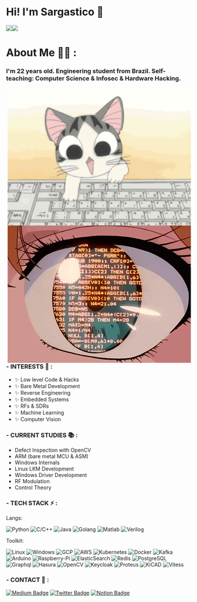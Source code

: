 # Hi! I'm Sargastico 👋

<img align="" height='137px' src="https://github-readme-stats.vercel.app/api?username=Sargastico&show_icons=true&theme=tokyonight&include_all_commits=true&line_height=21" /><!-- wi*quL3fcV --><img align="" height='137px' src="https://github-readme-stats.vercel.app/api/top-langs/?username=Sargastico&hide_title=true&layout=compact&theme=tokyonight" />

# About Me 👨‍💻 :

### I'm 22 years old. Engineering student from Brazil. Self-teaching: Computer Science & Infosec & Hardware Hacking.


<img hight="400" width="500" alt="GIF" align="right" src="https://github.com/Sargastico/Sargastico/blob/master/assets/2970.gif">
<img hight="400" width="500" alt="GIF" align="right" src="https://github.com/Sargastico/Sargastico/blob/master/assets/tumblr_n0t7teqLIg1sg1fh4o1_500.gif">

### - INTERESTS 🚀 :

- ✨ Low level Code & Hacks
- ✨ Bare Metal Development
- ✨ Reverse Engineering
- ✨ Embedded Systems
- ✨ RFs & SDRs 
- ✨ Machine Learning
- ✨ Computer Vision

### - CURRENT STUDIES :books: :

- Defect Inspection with OpenCV
- ARM (bare metal MCU & ASM)
- Windows Internals
- Linux LKM Development
- Windows Driver Development
- RF Modulation
- Control Theory

### - TECH STACK ⚡ :

Langs:

![Python](https://img.shields.io/badge/-Python-black?style=flat-square&logo=Python)
![C/C++](https://img.shields.io/badge/-C/C++-black?style=flat-square&logo=Cplusplus)
![Java](https://img.shields.io/badge/-java-black?style=flat-square&logo=java)
![Golang](https://img.shields.io/badge/-Golang-black?style=flat-square&logo=GO)
![Matlab](https://img.shields.io/badge/-Matlab-black?style=flat-square&logo=Mathworks)
![Verilog](https://img.shields.io/badge/-Verilog-black?style=flat-square&logo=Verilog)

Toolkit:

![Linux](https://img.shields.io/badge/-Linux-black?style=flat-square&logo=Linux)
![Windows](https://img.shields.io/badge/-Windows-black?style=flat-square&logo=Windows)
![GCP](https://img.shields.io/badge/-GCP-black?style=flat-square&logo=Google-Cloud)
![AWS](https://img.shields.io/badge/-AWS-black?style=flat-square&logo=amazon-aws)
![Kubernetes](https://img.shields.io/badge/-Kubernetes-black?style=flat-square&logo=Kubernetes)
![Docker](https://img.shields.io/badge/-Docker-black?style=flat-square&logo=Docker)
![Kafka](https://img.shields.io/badge/-Kafka-black?style=flat-square&logo=Apache-Kafka)
![Arduino](https://img.shields.io/badge/-Arduino-black?style=flat-square&logo=Arduino)
![Raspberry-Pi](https://img.shields.io/badge/-RaspberryPi-black?style=flat-square&logo=Raspberry-Pi)
![ElasticSearch](https://img.shields.io/badge/-ElasticSearch-black?style=flat-square&logo=elasticsearch)
![Redis](https://img.shields.io/badge/-Redis-black?style=flat-square&logo=Redis)
![PostgreSQL](https://img.shields.io/badge/-PostgreSQL-black?style=flat-square&logo=postgresql)
![Graphql](https://img.shields.io/badge/-Graphql-black?style=flat-square&logo=Graphql)
![Hasura](https://img.shields.io/badge/-Hasura-black?style=flat-square&logo=Hasura)
![OpenCV](https://img.shields.io/badge/-OpenCV-black?style=flat-square&logo=OpenCV)
![Keycloak](https://img.shields.io/badge/-Keycloak-black?style=flat-square&logo=Keycloak)
![Proteus](https://img.shields.io/badge/-Proteus-black?style=flat-square&logo=Proteus)
![KiCAD](https://img.shields.io/badge/-KiCAD-black?style=flat-square&logo=KiCAD)
![Vitess](https://img.shields.io/badge/-Vitess-black?style=flat-square&logo=Vitess)


### - CONTACT 💬 :

[![Medium Badge](https://img.shields.io/badge/-@Sargastico_0x90-black?style=flat-square&logo=Medium&link=https://medium.com/@Sargastico_0x90/)](https://medium.com/@Sargastico_0x90)
[![Twitter Badge](https://img.shields.io/badge/-@sargx90-00acee?style=flat-square&logo=Twitter&logoColor=white)](https://twitter.com/intent/follow?screen_name=sargx90 "Follow on Twitter")
[![Notion Badge](https://img.shields.io/badge/-SARGX'S%20NOT3S-black?style=flat-square&logo=Notion)](https://lofty-windscreen-3e7.notion.site/SARGX-S-N0T3S-a1f2bba8b6ec4a26ad5ed504861c97a8)







